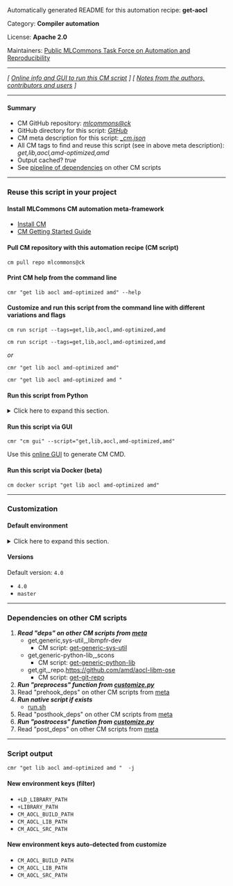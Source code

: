 Automatically generated README for this automation recipe: **get-aocl**

Category: **Compiler automation**

License: **Apache 2.0**

Maintainers: [Public MLCommons Task Force on Automation and Reproducibility](https://github.com/mlcommons/ck/blob/master/docs/taskforce.md)

---
*[ [Online info and GUI to run this CM script](https://access.cknowledge.org/playground/?action=scripts&name=get-aocl,a65d3088f57d413d) ] [ [Notes from the authors, contributors and users](README-extra.md) ]*

---
#### Summary

* CM GitHub repository: *[mlcommons@ck](https://github.com/mlcommons/ck/tree/dev/cm-mlops)*
* GitHub directory for this script: *[GitHub](https://github.com/mlcommons/ck/tree/dev/cm-mlops/script/get-aocl)*
* CM meta description for this script: *[_cm.json](_cm.json)*
* All CM tags to find and reuse this script (see in above meta description): *get,lib,aocl,amd-optimized,amd*
* Output cached? *true*
* See [pipeline of dependencies](#dependencies-on-other-cm-scripts) on other CM scripts


---
### Reuse this script in your project

#### Install MLCommons CM automation meta-framework

* [Install CM](https://access.cknowledge.org/playground/?action=install)
* [CM Getting Started Guide](https://github.com/mlcommons/ck/blob/master/docs/getting-started.md)

#### Pull CM repository with this automation recipe (CM script)

```cm pull repo mlcommons@ck```

#### Print CM help from the command line

````cmr "get lib aocl amd-optimized amd" --help````

#### Customize and run this script from the command line with different variations and flags

`cm run script --tags=get,lib,aocl,amd-optimized,amd`

`cm run script --tags=get,lib,aocl,amd-optimized,amd `

*or*

`cmr "get lib aocl amd-optimized amd"`

`cmr "get lib aocl amd-optimized amd " `


#### Run this script from Python

<details>
<summary>Click here to expand this section.</summary>

```python

import cmind

r = cmind.access({'action':'run'
                  'automation':'script',
                  'tags':'get,lib,aocl,amd-optimized,amd'
                  'out':'con',
                  ...
                  (other input keys for this script)
                  ...
                 })

if r['return']>0:
    print (r['error'])

```

</details>


#### Run this script via GUI

```cmr "cm gui" --script="get,lib,aocl,amd-optimized,amd"```

Use this [online GUI](https://cKnowledge.org/cm-gui/?tags=get,lib,aocl,amd-optimized,amd) to generate CM CMD.

#### Run this script via Docker (beta)

`cm docker script "get lib aocl amd-optimized amd" `

___
### Customization

#### Default environment

<details>
<summary>Click here to expand this section.</summary>

These keys can be updated via `--env.KEY=VALUE` or `env` dictionary in `@input.json` or using script flags.


</details>

#### Versions
Default version: `4.0`

* `4.0`
* `master`
___
### Dependencies on other CM scripts


  1. ***Read "deps" on other CM scripts from [meta](https://github.com/mlcommons/ck/tree/dev/cm-mlops/script/get-aocl/_cm.json)***
     * get,generic,sys-util,_libmpfr-dev
       - CM script: [get-generic-sys-util](https://github.com/mlcommons/ck/tree/master/cm-mlops/script/get-generic-sys-util)
     * get,generic-python-lib,_scons
       - CM script: [get-generic-python-lib](https://github.com/mlcommons/ck/tree/master/cm-mlops/script/get-generic-python-lib)
     * get,git,_repo.https://github.com/amd/aocl-libm-ose
       - CM script: [get-git-repo](https://github.com/mlcommons/ck/tree/master/cm-mlops/script/get-git-repo)
  1. ***Run "preprocess" function from [customize.py](https://github.com/mlcommons/ck/tree/dev/cm-mlops/script/get-aocl/customize.py)***
  1. Read "prehook_deps" on other CM scripts from [meta](https://github.com/mlcommons/ck/tree/dev/cm-mlops/script/get-aocl/_cm.json)
  1. ***Run native script if exists***
     * [run.sh](https://github.com/mlcommons/ck/tree/dev/cm-mlops/script/get-aocl/run.sh)
  1. Read "posthook_deps" on other CM scripts from [meta](https://github.com/mlcommons/ck/tree/dev/cm-mlops/script/get-aocl/_cm.json)
  1. ***Run "postrocess" function from [customize.py](https://github.com/mlcommons/ck/tree/dev/cm-mlops/script/get-aocl/customize.py)***
  1. Read "post_deps" on other CM scripts from [meta](https://github.com/mlcommons/ck/tree/dev/cm-mlops/script/get-aocl/_cm.json)

___
### Script output
`cmr "get lib aocl amd-optimized amd "  -j`
#### New environment keys (filter)

* `+LD_LIBRARY_PATH`
* `+LIBRARY_PATH`
* `CM_AOCL_BUILD_PATH`
* `CM_AOCL_LIB_PATH`
* `CM_AOCL_SRC_PATH`
#### New environment keys auto-detected from customize

* `CM_AOCL_BUILD_PATH`
* `CM_AOCL_LIB_PATH`
* `CM_AOCL_SRC_PATH`